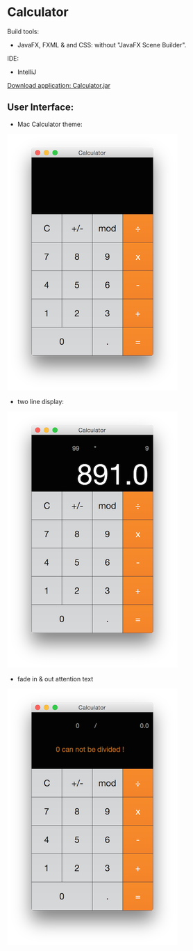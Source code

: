 Calculator
==

Build tools:
- JavaFX, FXML & and CSS: without "JavaFX Scene Builder".

IDE:
- IntelliJ

[Download application: Calculator.jar](http://junjunguo.com/data/calculator/Calculator.jar)

User Interface:
--

- Mac Calculator theme:

![calculator](calculator.png)

- two line display:

![calculator](calculator2.png)

- fade in & out attention text

![calculator](calculator3.png)
